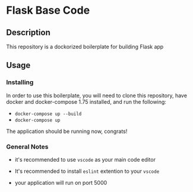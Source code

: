 # Flask Base Code 

## Description

This repository is a dockorized boilerplate for building Flask app 

## Usage

### Installing

In order to use this boilerplate, you will need to clone this repository, have docker and docker-compose 1.75 installed, and run the following:
  - `docker-compose up --build`
  - `docker-compose up`

The application should be running now, congrats!


### General Notes
- it's recommended to use `vscode` as your main code editor

- It's recommended to install `eslint` extention to your `vscode`

- your application will run on port 5000